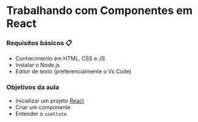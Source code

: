 # Trabalhando com Componentes em React

### Requisitos básicos 📋

- Conhecimento em HTML, CSS e JS
- Instalar o Node.js
- Editor de texto (preferencialmente o Vs Code)

### Objetivos da aula

- Inicializar um projeto [React](https://github.com/CarvalhoNathan/ReactJS/tree/main/Components/react-dio)
- Criar um componente
- Entender o `useState`
